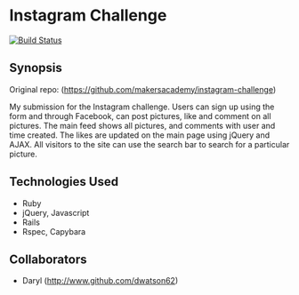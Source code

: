 Instagram Challenge
=======================

[![Build Status](https://travis-ci.org/dwatson62/instagram-challenge.svg?branch=master)](https://travis-ci.org/dwatson62/instagram-challenge)

## Synopsis

Original repo: (https://github.com/makersacademy/instagram-challenge)

My submission for the Instagram challenge. Users can sign up using the form and through Facebook, can post pictures, like and comment on all pictures. The main feed shows all pictures, and comments with user and time created. The likes are updated on the main page using jQuery and AJAX. All visitors to the site can use the search bar to search for a particular picture.


## Technologies Used

- Ruby
- jQuery, Javascript
- Rails
- Rspec, Capybara

## Collaborators

- Daryl (http://www.github.com/dwatson62)
